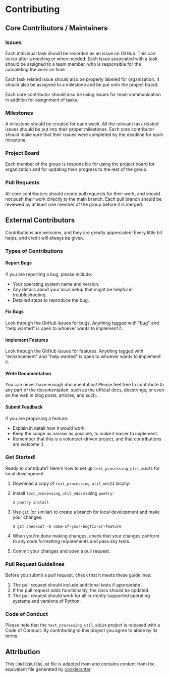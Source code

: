 # Contributing

## Core Contributors / Maintainers

### Issues

Each individual task should be recorded as an issue on GitHub. This can occur after a meeting or when needed. Each issue associated with a task should be assigned to a team member, who is responsible for the completing the work on time.

Each task related issue should also be properly labeled for organization. It should also be assigned to a milestone and be put onto the project board.

Each core contributor should also be using issues for team communication in addition for assignment of tasks.

### Milestones

A milestone should be created for each week. All the relevant task related issues should be put into their proper milestones. Each core contributor should make sure that their issues were completed by the deadline for each milestone.

### Project Board

Each member of the group is responsible for using the project board for organization and for updating their progress to the rest of the group.

### Pull Requests

All core contributors should create pull requests for their work, and should not push their work directly to the main branch. Each pull branch should be reviewed by at least one member of the group before it is merged.


## External Contributors

Contributions are welcome, and they are greatly appreciated! Every little bit
helps, and credit will always be given.

### Types of Contributions

#### Report Bugs

If you are reporting a bug, please include:

* Your operating system name and version.
* Any details about your local setup that might be helpful in troubleshooting.
* Detailed steps to reproduce the bug.

#### Fix Bugs

Look through the GitHub issues for bugs. Anything tagged with "bug" and "help
wanted" is open to whoever wants to implement it.

#### Implement Features

Look through the GitHub issues for features. Anything tagged with "enhancement"
and "help wanted" is open to whoever wants to implement it.

#### Write Documentation

You can never have enough documentation! Please feel free to contribute to any
part of the documentation, such as the official docs, docstrings, or even
on the web in blog posts, articles, and such.

#### Submit Feedback

If you are proposing a feature:

* Explain in detail how it would work.
* Keep the scope as narrow as possible, to make it easier to implement.
* Remember that this is a volunteer-driven project, and that contributions
  are welcome :)

### Get Started!

Ready to contribute? Here's how to set up `text_processing_util_mds24` for local development.

1. Download a copy of `text_processing_util_mds24` locally.
2. Install `text_processing_util_mds24` using `poetry`:

    ```console
    $ poetry install
    ```

3. Use `git` (or similar) to create a branch for local development and make your changes:

    ```console
    $ git checkout -b name-of-your-bugfix-or-feature
    ```

4. When you're done making changes, check that your changes conform to any code formatting requirements and pass any tests.

5. Commit your changes and open a pull request.

### Pull Request Guidelines

Before you submit a pull request, check that it meets these guidelines:

1. The pull request should include additional tests if appropriate.
2. If the pull request adds functionality, the docs should be updated.
3. The pull request should work for all currently supported operating systems and versions of Python.

### Code of Conduct

Please note that the `text_processing_util_mds24` project is released with a
Code of Conduct. By contributing to this project you agree to abide by its terms.

## Attribution

This `CONTRIBUTING.md` file is adapted from and contains content from the equivalent file generated by [cookiecutter](https://cookiecutter.readthedocs.io/en/latest/).
